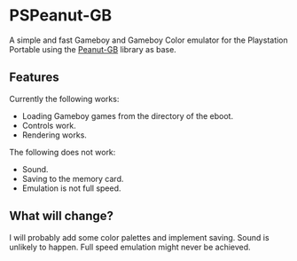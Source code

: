 # PSPeanut-GB

A simple and fast Gameboy and Gameboy Color emulator for the Playstation Portable using the [Peanut-GB]() library as base.


## Features

Currently the following works:

- Loading Gameboy games from the directory of the eboot.
- Controls work.
- Rendering works.

The following does not work:

- Sound.
- Saving to the memory card.
- Emulation is not full speed.

## What will change?

I will probably add some color palettes and implement saving. Sound is unlikely to happen. Full speed emulation might never be achieved.
